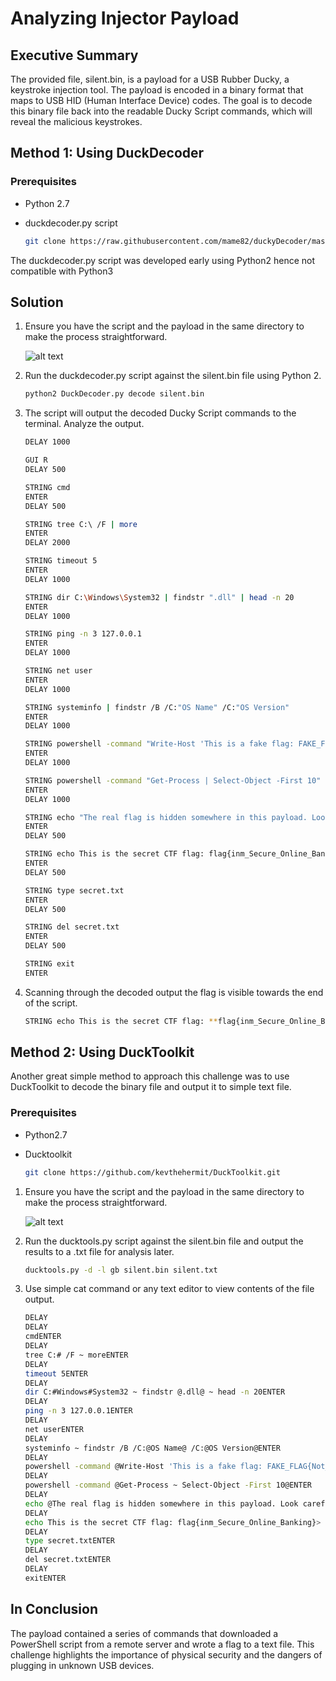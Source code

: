 # Analyzing Injector Payload

## Executive Summary

The provided file, silent.bin, is a payload for a USB Rubber Ducky, a keystroke injection tool. The payload is encoded in a binary format that maps to USB HID (Human Interface Device) codes. The goal is to decode this binary file back into the readable Ducky Script commands, which will reveal the malicious  keystrokes.

## Method 1: Using DuckDecoder

### Prerequisites

- Python 2.7
- duckdecoder.py script

  ```bash
  git clone https://raw.githubusercontent.com/mame82/duckyDecoder/master/duckdecoder.py

The duckdecoder.py script was developed early using Python2 hence not compatible with Python3

## Solution

1. Ensure you have the script and the payload in the same directory to make the process straightforward.

   ![alt text](image.png)

2. Run the duckdecoder.py script against the silent.bin file using Python 2.

    ```bash
    python2 DuckDecoder.py decode silent.bin
    ```

3. The script will output the decoded Ducky Script commands to the terminal. Analyze the output.

    ```bash
    DELAY 1000

    GUI R
    DELAY 500

    STRING cmd
    ENTER
    DELAY 500

    STRING tree C:\ /F | more
    ENTER
    DELAY 2000

    STRING timeout 5
    ENTER
    DELAY 1000

    STRING dir C:\Windows\System32 | findstr ".dll" | head -n 20
    ENTER
    DELAY 1000

    STRING ping -n 3 127.0.0.1
    ENTER
    DELAY 1000

    STRING net user
    ENTER
    DELAY 1000

    STRING systeminfo | findstr /B /C:"OS Name" /C:"OS Version"
    ENTER
    DELAY 1000

    STRING powershell -command "Write-Host 'This is a fake flag: FAKE_FLAG{Not_The_Real_One}' -ForegroundColor Red"
    ENTER
    DELAY 1000

    STRING powershell -command "Get-Process | Select-Object -First 10"
    ENTER
    DELAY 1000

    STRING echo "The real flag is hidden somewhere in this payload. Look carefully!"
    ENTER
    DELAY 500

    STRING echo This is the secret CTF flag: flag{inm_Secure_Online_Banking}> secret.txt
    ENTER
    DELAY 500

    STRING type secret.txt
    ENTER
    DELAY 500

    STRING del secret.txt
    ENTER
    DELAY 500

    STRING exit
    ENTER

4. Scanning through the decoded output the flag is visible towards the end of the script.

    ```bash
    STRING echo This is the secret CTF flag: **flag{inm_Secure_Online_Banking}**> secret.txt
    ```

## Method 2: Using DuckToolkit

Another great simple method to approach this challenge was to use DuckToolkit to decode the binary file and output it to simple text file.

### Prerequisites

- Python2.7
- Ducktoolkit

    ```bash
    git clone https://github.com/kevthehermit/DuckToolkit.git

1. Ensure you have the script and the payload in the same directory to make the process straightforward.

   ![alt text](image-1.png)

2. Run the ducktools.py script against the silent.bin file and output the results to a .txt file for analysis later.

    ```bash
    ducktools.py -d -l gb silent.bin silent.txt
    ```

3. Use simple cat command or any text editor to view contents of the file output.

    ```bash
    DELAY
    DELAY
    cmdENTER
    DELAY
    tree C:# /F ~ moreENTER
    DELAY
    timeout 5ENTER
    DELAY
    dir C:#Windows#System32 ~ findstr @.dll@ ~ head -n 20ENTER
    DELAY
    ping -n 3 127.0.0.1ENTER
    DELAY
    net userENTER
    DELAY
    systeminfo ~ findstr /B /C:@OS Name@ /C:@OS Version@ENTER
    DELAY
    powershell -command @Write-Host 'This is a fake flag: FAKE_FLAG{Not_The_Real_One}' -ForegroundColor Red@ENTER
    DELAY
    powershell -command @Get-Process ~ Select-Object -First 10@ENTER
    DELAY
    echo @The real flag is hidden somewhere in this payload. Look carefully!@ENTER
    DELAY
    echo This is the secret CTF flag: flag{inm_Secure_Online_Banking}> secret.txtENTER
    DELAY
    type secret.txtENTER
    DELAY
    del secret.txtENTER
    DELAY
    exitENTER

## In Conclusion

 The payload contained a series of commands that downloaded a PowerShell script from a remote server and wrote a flag to a text file. This challenge highlights the importance of physical security and the dangers of plugging in unknown USB devices.
